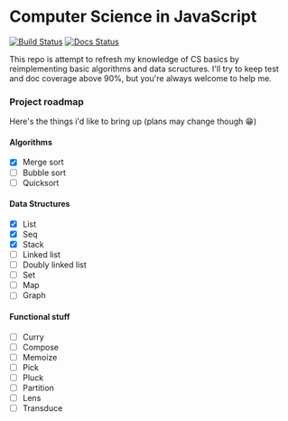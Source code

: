 # Computer Science in JavaScript

[![Build Status](https://travis-ci.org/olegakbarov/cs-in-js.svg?branch=master)](https://travis-ci.org/olegakbarov/cs-in-js)
[![Docs Status](http://olegakbarov.com/cs-in-js/badge.svg)](http://olegakbarov.com/cs-in-js/source.html)

This repo is attempt to refresh my knowledge of CS basics by reimplementing basic algorithms and data scructures. I'll try to keep test and doc coverage above 90%, but you're always welcome to help me.

### Project roadmap

Here's the things i'd like to bring up (plans may change though 😁)

#### Algorithms

- [x] Merge sort
- [ ] Bubble sort
- [ ] Quicksort

#### Data Structures

- [x] List
- [x] Seq
- [x] Stack
- [ ] Linked list
- [ ] Doubly linked list
- [ ] Set
- [ ] Map
- [ ] Graph

#### Functional stuff

- [ ] Curry
- [ ] Compose
- [ ] Memoize
- [ ] Pick
- [ ] Pluck
- [ ] Partition
- [ ] Lens
- [ ] Transduce
